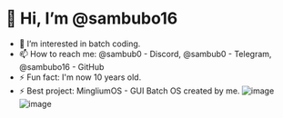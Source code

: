 # 👋 Hi, I’m @sambubo16
- 👀 I’m interested in batch coding.
- 📫 How to reach me: @sambub0 - Discord, @sambub0 - Telegram, @sambubo16 - GitHub
- ⚡ Fun fact: I'm now 10 years old.
- ⚡ Best project: MingliumOS - GUI Batch OS created by me.
![image](https://github.com/user-attachments/assets/9d8549d2-5feb-49bc-b584-f92dfe702423)
![image](https://github.com/user-attachments/assets/90818830-2379-4435-8249-f7fd9855a008)

<!---
sambubo16/sambubo16 is a ✨ special ✨ repository because its `README.md` (this file) appears on your GitHub profile.
You can click the Preview link to take a look at your changes.
--->
